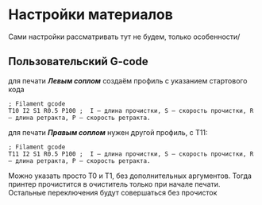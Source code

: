 # Настройки материалов

Сами настройки рассматривать тут не будем, только особенности/

## Пользовательский G-code

для печати ***Левым соплом*** создаём профиль с указанием стартового кода 

```
; Filament gcode
T10 I2 S1 R0.5 P100 ;  I — длина прочистки, S — скорость прочистки, R — длина ретракта, P — скорость ретракта.
```

для печати ***Правым соплом*** нужен другой профиль, с T11:

```
; Filament gcode
T11 I2 S1 R0.5 P100 ;  I — длина прочистки, S — скорость прочистки, R — длина ретракта, P — скорость ретракта.
```

Можно указать просто T0 и Т1, без дополнительных аргументов. Тогда принтер прочистится в очиститель только при начале печати. Остальные переключения будут совершаться без прочисток